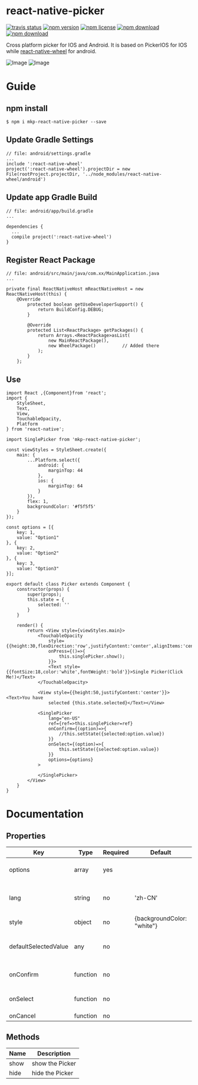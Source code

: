 # react-native-picker
<!-- badge -->
[![travis status](https://img.shields.io/travis/MonkeyKingPlus/react-native-picker.svg)](https://travis-ci.org/MonkeyKingPlus/react-native-picker)
[![npm version](https://img.shields.io/npm/v/mkp-react-native-picker.svg)](https://www.npmjs.com/package/mkp-react-native-picker)
[![npm license](https://img.shields.io/npm/l/mkp-react-native-picker.svg)](https://www.npmjs.com/package/mkp-react-native-picker)
[![npm download](https://img.shields.io/npm/dm/mkp-react-native-picker.svg)](https://www.npmjs.com/package/mkp-react-native-picker)
[![npm download](https://img.shields.io/npm/dt/mkp-react-native-picker.svg)](https://www.npmjs.com/package/mkp-react-native-picker)
<!-- endbadge -->
Cross platform picker for IOS and Android.
It is based on PickerIOS for IOS while [react-native-wheel](https://github.com/shexiaoheng/react-native-wheel) for android.

![Image](doc/android.gif) ![Image](doc/ios.gif)

# Guide
## npm install
    $ npm i mkp-react-native-picker --save
## Update Gradle Settings
    // file: android/settings.gradle
    ...
    include ':react-native-wheel'
    project(':react-native-wheel').projectDir = new File(rootProject.projectDir, '../node_modules/react-native-wheel/android')
## Update app Gradle Build
    // file: android/app/build.gradle
    ...
    
    dependencies {
      ...
      compile project(':react-native-wheel')
    }
## Register React Package
    // file: android/src/main/java/com.xx/MainApplication.java
    ...
    
    private final ReactNativeHost mReactNativeHost = new ReactNativeHost(this) {
        @Override
            protected boolean getUseDeveloperSupport() {
                return BuildConfig.DEBUG;
            }
    
            @Override
            protected List<ReactPackage> getPackages() {
                return Arrays.<ReactPackage>asList(
                    new MainReactPackage(),
                    new WheelPackage()          // Added there
                );
            }
        };
## Use
    import React ,{Component}from 'react';
    import {
        StyleSheet,
        Text,
        View,
        TouchableOpacity,
        Platform
    } from 'react-native';
    
    import SinglePicker from 'mkp-react-native-picker';
    
    const viewStyles = StyleSheet.create({
        main: {
            ...Platform.select({
                android: {
                    marginTop: 44
                },
                ios: {
                    marginTop: 64
                }
            }),
            flex: 1,
            backgroundColor: '#f5f5f5'
        }
    });
    
    const options = [{
        key: 1,
        value: "Option1"
    }, {
        key: 2,
        value: "Option2"
    }, {
        key: 3,
        value: "Option3"
    }];
    
    export default class Picker extends Component {
        constructor(props) {
            super(props);
            this.state = {
                selected: ''
            }
        }
    
        render() {
            return <View style={viewStyles.main}>
                <TouchableOpacity
                    style={{height:30,flexDirection:'row',justifyContent:'center',alignItems:'center',backgroundColor:'red'}}
                    onPress={()=>{
                        this.singlePicker.show();
                    }}>
                    <Text style={{fontSize:18,color:'white',fontWeight:'bold'}}>Single Picker(Click Me!)</Text>
                </TouchableOpacity>
    
                <View style={{height:50,justifyContent:'center'}}><Text>You have
                    selected {this.state.selected}</Text></View>
    
                <SinglePicker
                    lang="en-US"
                    ref={ref=>this.singlePicker=ref}
                    onConfirm={(option)=>{
                        //this.setState({selected:option.value})
                    }}
                    onSelect={(option)=>{
                        this.setState({selected:option.value})
                    }}
                    options={options}
                >
    
                </SinglePicker>
            </View>
        }
    }
    
# Documentation

## Properties
Key | Type | Required | Default | Description
--- | ---- | -------- | ------- | -----------
options | array | yes | | must be an array of key-value pairs,like {key:1,value:'option'}
lang | string | no | 'zh-CN' | enums:'zh-CN','en-US',indicate the language of the text in buttons
style | object | no | {backgroundColor: "white"} | 
defaultSelectedValue | any | no |  | key of each option,if undefined, the first option will be selected
onConfirm | function | no | | option that be selected as the parameter
onSelect | function | no | | option that be selected as the parameter
onCancel | function | no | |     

## Methods
Name | Description
---- | -----------
show | show the Picker
hide | hide the Picker